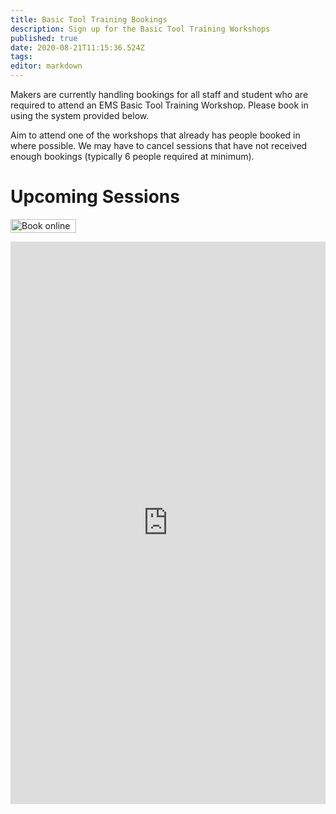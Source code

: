 ```yaml
---
title: Basic Tool Training Bookings
description: Sign up for the Basic Tool Training Workshops
published: true
date: 2020-08-21T11:15:36.524Z
tags: 
editor: markdown
---
```


Makers are currently handling bookings for all staff and student who are required to attend an EMS Basic Tool Training Workshop. Please book in using the system provided below. 

Aim to attend one of the workshops that already has people booked in where possible. We may have to cancel sessions that have not received enough bookings (typically 6 people required at minimum).

# Upcoming Sessions
<img src="https://d1abtw6bgq2xi2.cloudfront.net/images/bookonline_button.png" alt="Book online" style="width:105px;height:22px;" /></a>
<iframe src="https://bookwhen.com/uwamakers/iframe" frameborder="0" scrolling="yes" seamless="seamless" style="display:block;border:none;width:100%;height:900px;"></iframe>
